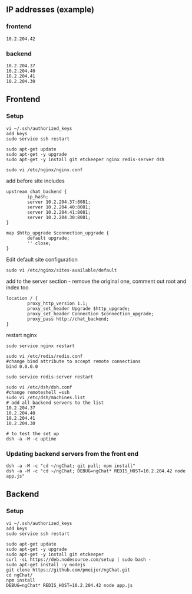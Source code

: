 ## IP addresses (example)

### frontend

    10.2.204.42
    
### backend

    10.2.204.37
    10.2.204.40
    10.2.204.41
    10.2.204.30


    
    
## Frontend

### Setup

	vi ~/.ssh/authorized_keys
	add keys
	sudo service ssh restart
	
	sudo apt-get update
	sudo apt-get -y upgrade
	sudo apt-get -y install git etckeeper nginx redis-server dsh
	
	sudo vi /etc/nginx/nginx.conf


add before site includes

    upstream chat_backend {
            ip_hash;
            server 10.2.204.37:8081;
            server 10.2.204.40:8081;
            server 10.2.204.41:8081;
            server 10.2.204.30:8081;
    }

    map $http_upgrade $connection_upgrade {
            default upgrade;
            '' close;
    }

Edit default site configuration
        
	sudo vi /etc/nginx/sites-available/default

add to the server section - remove the original one, comment out root and index too

    location / {
            proxy_http_version 1.1;
            proxy_set_header Upgrade $http_upgrade;
            proxy_set_header Connection $connection_upgrade;
            proxy_pass http://chat_backend;
    }
        
restart nginx

	sudo service nginx restart

	sudo vi /etc/redis/redis.conf
	#change bind attribute to accept remote connections
	bind 0.0.0.0

	sudo service redis-server restart

	sudo vi /etc/dsh/dsh.conf
	#change remoteshell =ssh
	sudo vi /etc/dsh/machines.list
	# add all backend servers to the list
	10.2.204.37
	10.2.204.40
	10.2.204.41
	10.2.204.30
	
	# to test the set up
	dsh -a -M -c uptime

### Updating backend servers from the front end

	dsh -a -M -c "cd ~/ngChat; git pull; npm install"
	dsh -a -M -c "cd ~/ngChat; DEBUG=ngChat* REDIS_HOST=10.2.204.42 node app.js"

## Backend

### Setup

	vi ~/.ssh/authorized_keys
	add keys
	sudo service ssh restart
	
	sudo apt-get update
	sudo apt-get -y upgrade
	sudo apt-get -y install git etckeeper 
	curl -sL https://deb.nodesource.com/setup | sudo bash -
	sudo apt-get install -y nodejs
	git clone https://github.com/pmeijer/ngChat.git
	cd ngChat/
	npm install
	DEBUG=ngChat* REDIS_HOST=10.2.204.42 node app.js




